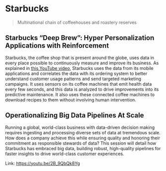 # Starbucks

> Multinational chain of coffeehouses and roastery reserves

## Starbucks “Deep Brew”: Hyper Personalization Applications with Reinforcement

Starbucks, the coffee shop that is present around the globe, uses data in every place possible to continuously measure and improve its business. As explained in [this YouTube video](https://youtu.be/XxK1PyaF1bw), Starbucks uses the data from its mobile applications and correlates the data with its ordering system to better understand customer usage patterns and send targeted marketing campaigns. It uses sensors on its coffee machines that emit health data every few seconds, and this data is analyzed to drive improvements into its predictive maintenance. It also uses these connected coffee machines to download recipes to them without involving human intervention.

## Operationalizing Big Data Pipelines At Scale

Running a global, world-class business with data-driven decision making requires ingesting and processing diverse sets of data at tremendous scale. How does a company achieve this while ensuring quality and honoring their commitment as responsible stewards of data? This session will detail how Starbucks has embraced big data, building robust, high-quality pipelines for faster insights to drive world-class customer experiences.

Link: https://youtu.be/2B_9QbQk8Yg